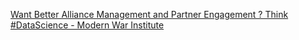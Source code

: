 [Want Better Alliance Management and Partner Engagement ? Think #DataScience - Modern War Institute ](https://qi.tc/qi/7881)